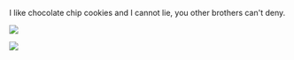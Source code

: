 I like chocolate chip cookies and I cannot lie, you other brothers can't deny. 

![](http://cultofthepartyparrot.com/parrots/reversecongaparrot.gif)

![](imgrs)
